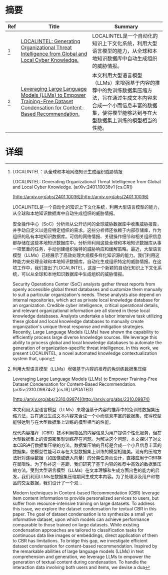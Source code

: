 # 摘要

| Ref | Title | Summary |
| --- | --- | --- |
| [^1] | [LOCALINTEL: Generating Organizational Threat Intelligence from Global and Local Cyber Knowledge.](http://arxiv.org/abs/2401.10036) | LOCALINTEL是一个自动化的知识上下文化系统，利用大型语言模型的能力，从全球和本地知识数据库中自动生成组织的威胁情报。 |
| [^2] | [Leveraging Large Language Models (LLMs) to Empower Training-Free Dataset Condensation for Content-Based Recommendation.](http://arxiv.org/abs/2310.09874) | 本文利用大型语言模型（LLMs）来增强基于内容的推荐中的免训练数据集压缩方法，旨在通过生成文本内容来合成一个小而信息丰富的数据集，使得模型能够达到与在大型数据集上训练的模型相当的性能。 |

# 详细

[^1]: LOCALINTEL：从全球和本地网络知识生成组织威胁情报

    LOCALINTEL: Generating Organizational Threat Intelligence from Global and Local Cyber Knowledge. (arXiv:2401.10036v1 [cs.CR])

    [http://arxiv.org/abs/2401.10036](http://arxiv.org/abs/2401.10036)

    LOCALINTEL是一个自动化的知识上下文化系统，利用大型语言模型的能力，从全球和本地知识数据库中自动生成组织的威胁情报。

    

    安全操作中心（SoC）分析师从公开访问的全球威胁数据库中收集威胁报告，并手动自定义以适应特定组织的需求。这些分析师还依赖于内部存储库，作为组织的私有本地知识数据库。可信的网络情报、关键操作细节和相关组织信息都存储在这些本地知识数据库中。分析师利用这些全球和本地知识数据库从事一项繁重的任务，手动创建组织独特的威胁响应和缓解策略。最近，大型语言模型（LLMs）已经展示了高效处理大规模多样化知识源的能力。我们利用这种能力来处理全球和本地知识数据库，自动化生成组织特定的威胁情报。在这项工作中，我们提出了LOCALINTEL，这是一个新颖的自动化知识上下文化系统，可以从全球和本地知识数据库中生成组织的威胁情报。

    Security Operations Center (SoC) analysts gather threat reports from openly accessible global threat databases and customize them manually to suit a particular organization's needs. These analysts also depend on internal repositories, which act as private local knowledge database for an organization. Credible cyber intelligence, critical operational details, and relevant organizational information are all stored in these local knowledge databases. Analysts undertake a labor intensive task utilizing these global and local knowledge databases to manually create organization's unique threat response and mitigation strategies. Recently, Large Language Models (LLMs) have shown the capability to efficiently process large diverse knowledge sources. We leverage this ability to process global and local knowledge databases to automate the generation of organization-specific threat intelligence.  In this work, we present LOCALINTEL, a novel automated knowledge contextualization system that, upon 
    
[^2]: 利用大型语言模型（LLMs）增强基于内容的推荐的免训练数据集压缩

    Leveraging Large Language Models (LLMs) to Empower Training-Free Dataset Condensation for Content-Based Recommendation. (arXiv:2310.09874v2 [cs.IR] UPDATED)

    [http://arxiv.org/abs/2310.09874](http://arxiv.org/abs/2310.09874)

    本文利用大型语言模型（LLMs）来增强基于内容的推荐中的免训练数据集压缩方法，旨在通过生成文本内容来合成一个小而信息丰富的数据集，使得模型能够达到与在大型数据集上训练的模型相当的性能。

    

    现代内容推荐（CBR）技术利用物品的内容信息为用户提供个性化服务，但在大型数据集上的资源密集型训练存在问题。为解决这个问题，本文探讨了对文本CBR进行数据集压缩的方法。数据集压缩的目标是合成一个小且信息丰富的数据集，使模型性能可以与在大型数据集上训练的模型相媲美。现有的压缩方法针对连续数据（如图像或嵌入向量）的分类任务而设计，直接应用于CBR存在局限性。为了弥补这一差距，我们研究了基于内容的推荐中高效的数据集压缩方法。受到大型语言模型（LLMs）在文本理解和生成方面出色的能力的启发，我们利用LLMs在数据集压缩期间生成文本内容。为了处理涉及用户和物品的交互数据，我们设计了一个双...

    Modern techniques in Content-based Recommendation (CBR) leverage item content information to provide personalized services to users, but suffer from resource-intensive training on large datasets. To address this issue, we explore the dataset condensation for textual CBR in this paper. The goal of dataset condensation is to synthesize a small yet informative dataset, upon which models can achieve performance comparable to those trained on large datasets. While existing condensation approaches are tailored to classification tasks for continuous data like images or embeddings, direct application of them to CBR has limitations. To bridge this gap, we investigate efficient dataset condensation for content-based recommendation. Inspired by the remarkable abilities of large language models (LLMs) in text comprehension and generation, we leverage LLMs to empower the generation of textual content during condensation. To handle the interaction data involving both users and items, we devise a dua
    

